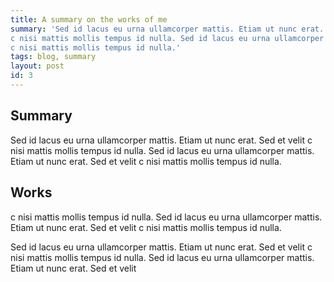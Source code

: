 ```yaml
---
title: A summary on the works of me
summary: 'Sed id lacus eu urna ullamcorper mattis. Etiam ut nunc erat. Sed et velit
c nisi mattis mollis tempus id nulla. Sed id lacus eu urna ullamcorper mattis. Etiam ut nunc erat. Sed et velit
c nisi mattis mollis tempus id nulla.'
tags: blog, summary
layout: post
id: 3
---
```


## Summary

Sed id lacus eu urna ullamcorper mattis. Etiam ut nunc erat. Sed et velit
c nisi mattis mollis tempus id nulla. Sed id lacus eu urna ullamcorper mattis. Etiam ut nunc erat. Sed et velit
c nisi mattis mollis tempus id nulla.

## Works

c nisi mattis mollis tempus id nulla. Sed id lacus eu urna ullamcorper mattis. Etiam ut nunc erat. Sed et velit
c nisi mattis mollis tempus id nulla.

Sed id lacus eu urna ullamcorper mattis. Etiam ut nunc erat. Sed et velit
c nisi mattis mollis tempus id nulla. Sed id lacus eu urna ullamcorper mattis. Etiam ut nunc erat. Sed et velit
